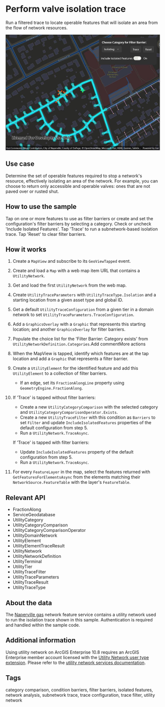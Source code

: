 # Perform valve isolation trace

Run a filtered trace to locate operable features that will isolate an area from the flow of network resources.

![Image of a utility network with an isolation trace applied to it](performvalveisolationtrace.jpg)

## Use case

Determine the set of operable features required to stop a network's resource, effectively isolating an area of the network. For example, you can choose to return only accessible and operable valves: ones that are not paved over or rusted shut.

## How to use the sample

Tap on one or more features to use as filter barriers or create and set the configuration's filter barriers by selecting a category. Check or uncheck 'Include Isolated Features'. Tap 'Trace' to run a subnetwork-based isolation trace. Tap 'Reset' to clear filter barriers.

## How it works

1. Create a `MapView` and subscribe to its `GeoViewTapped` event.
2. Create and load a `Map` with a web map item URL that contains a `UtilityNetwork`.
3. Get and load the first `UtilityNetwork` from the web map.
4. Create `UtilityTraceParameters` with `UtilityTraceType.Isolation` and a starting location from a given asset type and global ID.
5. Get a default `UtilityTraceConfiguration` from a given tier in a domain network to set `UtilityTraceParameters.TraceConfiguration`.
6. Add a `GraphicsOverlay` with a `Graphic` that represents this starting location; and another `GraphicsOverlay` for filter barriers.
7. Populate the choice list for the 'Filter Barrier: Category exists' from `UtilityNetworkDefinition.Categories`.Add commentMore actions
8. When the MapView is tapped, identify which features are at the tap location and add a `Graphic` that represents a filter barrier.
9. Create a `UtilityElement` for the identified feature and add this `UtilityElement` to a collection of filter barriers.
      * If an edge, set its `FractionAlongLine` property using `GeometryEngine.FractionAlong`.  
10. If 'Trace' is tapped without filter barriers:
      * Create a new `UtilityCategoryComparison` with the selected category and `UtilityCategoryComparisonOperator.Exists`.
      * Create a new `UtilityTraceFilter` with this condition as `Barriers` to set `Filter` and update `IncludeIsolatedFeatures` properties of the default configuration from step 5.
      * Run a `UtilityNetwork.TraceAsync`.
  
    If 'Trace' is tapped with filter barriers:
      * Update `IncludeIsolatedFeatures` property of the default configuration from step 5.
      * Run a `UtilityNetwork.TraceAsync`.
11. For every `FeatureLayer` in the map, select the features returned with `GetFeaturesForElementsAsync` from the elements matching their `NetworkSource.FeatureTable` with the layer's `FeatureTable`.

## Relevant API

* FractionAlong
* ServiceGeodatabase
* UtilityCategory
* UtilityCategoryComparison
* UtilityCategoryComparisonOperator
* UtilityDomainNetwork
* UtilityElement
* UtilityElementTraceResult
* UtilityNetwork
* UtilityNetworkDefinition
* UtilityTerminal
* UtilityTier
* UtilityTraceFilter
* UtilityTraceParameters
* UtilityTraceResult
* UtilityTraceType

## About the data

The [Naperville gas](https://sampleserver7.arcgisonline.com/server/rest/services/UtilityNetwork/NapervilleGas/FeatureServer) network feature service contains a utility network used to run the isolation trace shown in this sample. Authentication is required and handled within the sample code.

## Additional information

Using utility network on ArcGIS Enterprise 10.8 requires an ArcGIS Enterprise member account licensed with the [Utility Network user type extension](https://enterprise.arcgis.com/en/portal/latest/administer/windows/license-user-type-extensions.htm#ESRI_SECTION1_41D78AD9691B42E0A8C227C113C0C0BF). Please refer to the [utility network services documentation](https://enterprise.arcgis.com/en/server/latest/publish-services/windows/utility-network-services.htm).

## Tags

category comparison, condition barriers, filter barriers, isolated features, network analysis, subnetwork trace, trace configuration, trace filter, utility network
